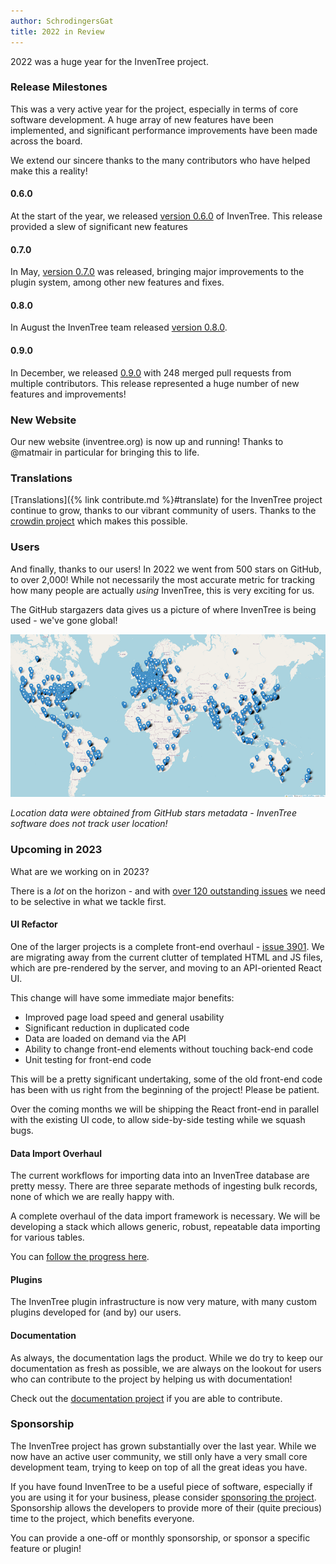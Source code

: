 ```yaml
---
author: SchrodingersGat
title: 2022 in Review
---
```


2022 was a huge year for the InvenTree project.

### Release Milestones

This was a very active year for the project, especially in terms of core software development. A huge array of new features have been implemented, and significant performance improvements have been made across the board.

We extend our sincere thanks to the many contributors who have helped make this a reality!

#### 0.6.0

At the start of the year, we released [version 0.6.0](https://github.com/inventree/InvenTree/releases/tag/0.6.0) of InvenTree. This release provided a slew of significant new features

#### 0.7.0

In May, [version 0.7.0](https://github.com/inventree/InvenTree/releases/tag/0.7.0) was released, bringing major improvements to the plugin system, among other new features and fixes.

#### 0.8.0

In August the InvenTree team released [version 0.8.0](https://github.com/inventree/InvenTree/releases/tag/0.8.0). 

#### 0.9.0

In December, we released [0.9.0](https://github.com/inventree/InvenTree/releases/tag/0.9.0) with 248 merged pull requests from multiple contributors. This release represented a huge number of new features and improvements!

### New Website

Our new website (inventree.org) is now up and running! Thanks to @matmair in particular for bringing this to life.

### Translations

[Translations]({% link contribute.md %}#translate) for the InvenTree project continue to grow, thanks to our vibrant community of users. Thanks to the [crowdin project](https://crowdin.com) which makes this possible.

### Users

And finally, thanks to our users! In 2022 we went from 500 stars on GitHub, to over 2,000! While not necessarily the most accurate metric for tracking how many people are actually *using* InvenTree, this is very exciting for us.

The GitHub stargazers data gives us a picture of where InvenTree is being used - we've gone global!

![Star Map](/assets/blog/world-map.png)

*Location data were obtained from GitHub stars metadata - InvenTree software does not track user location!*

### Upcoming in 2023

What are we working on in 2023?

There is a *lot* on the horizon - and with [over 120 outstanding issues](https://github.com/inventree/InvenTree/issues) we need to be selective in what we tackle first.

#### UI Refactor

One of the larger projects is a complete front-end overhaul - [issue 3901](https://github.com/inventree/InvenTree/issues/3901). We are migrating away from the current clutter of templated HTML and JS files, which are pre-rendered by the server, and moving to an API-oriented React UI.

This change will have some immediate major benefits:

- Improved page load speed and general usability
- Significant reduction in duplicated code
- Data are loaded on demand via the API
- Ability to change front-end elements without touching back-end code
- Unit testing for front-end code

This will be a pretty significant undertaking, some of the old front-end code has been with us right from the beginning of the project! Please be patient.

Over the coming months we will be shipping the React front-end in parallel with the existing UI code, to allow side-by-side testing while we squash bugs.

#### Data Import Overhaul

The current workflows for importing data into an InvenTree database are pretty messy. There are three separate methods of ingesting bulk records, none of which we are really happy with.

A complete overhaul of the data import framework is necessary. We will be developing a stack which allows generic, robust, repeatable data importing for various tables.

You can [follow the progress here](https://github.com/inventree/InvenTree/issues/3101).

#### Plugins

The InvenTree plugin infrastructure is now very mature, with many custom plugins developed for (and by) our users. 

#### Documentation

As always, the documentation lags the product. While we do try to keep our documentation as fresh as possible, we are always on the lookout for users who can contribute to the project by helping us with documentation!

Check out the [documentation project](https://github.com/inventree/inventree-docs) if you are able to contribute.

### Sponsorship

The InvenTree project has grown substantially over the last year. While we now have an active user community, we still only have a very small core development team, trying to keep on top of all the great ideas you have.

If you have found InvenTree to be a useful piece of software, especially if you are using it for your business, please consider [sponsoring the project](https://github.com/sponsors/inventree/). Sponsorship allows the developers to provide more of their (quite precious) time to the project, which benefits everyone.

You can provide a one-off or monthly sponsorship, or sponsor a specific feature or plugin!
